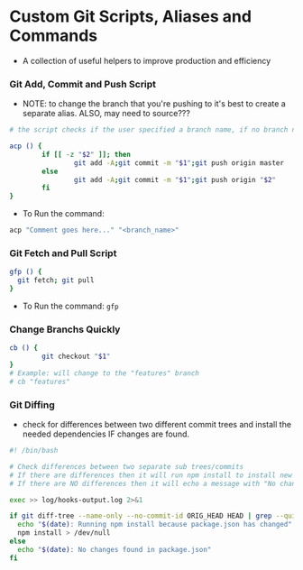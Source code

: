 # Custom Git Scripts, Aliases and Commands
- A collection of useful helpers to improve production and efficiency

### Git Add, Commit and Push Script
- NOTE: to change the branch that you're pushing to it's best to create a separate alias. ALSO, may need to source???
```bash
# the script checks if the user specified a branch name, if no branch name, then defaults to master

acp () {
        if [[ -z "$2" ]]; then  
                git add -A;git commit -m "$1";git push origin master
        else
                git add -A;git commit -m "$1";git push origin "$2"
        fi
}

```
- To Run the command:
```bash
acp "Comment goes here..." "<branch_name>"
```

### Git Fetch and Pull Script
```bash
gfp () {
  git fetch; git pull
}
```
- To Run the command: ```gfp```

### Change Branchs Quickly
```bash
cb () {
        git checkout "$1"
}
# Example: will change to the "features" branch
# cb "features"
```

### Git Diffing
- check for differences between two different commit trees and install the needed dependencies IF changes are found.
```bash    
#! /bin/bash

# Check differences between two separate sub trees/commits
# If there are differences then it will run npm install to install new dependencies that are needed
# If there are NO differences then it will echo a message with "No changes found in package.json"

exec >> log/hooks-output.log 2>&1

if git diff-tree --name-only --no-commit-id ORIG_HEAD HEAD | grep --quiet 'package.json'; then
  echo "$(date): Running npm install because package.json has changed"
  npm install > /dev/null
else
  echo "$(date): No changes found in package.json"
fi
```

